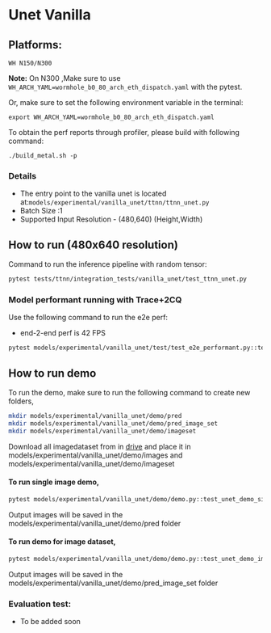 # Unet Vanilla

## Platforms:
    WH N150/N300
**Note:** On N300 ,Make sure to use `WH_ARCH_YAML=wormhole_b0_80_arch_eth_dispatch.yaml` with the pytest.

Or, make sure to set the following environment variable in the terminal:
```
export WH_ARCH_YAML=wormhole_b0_80_arch_eth_dispatch.yaml
```
To obtain the perf reports through profiler, please build with following command:
```
./build_metal.sh -p
```

### Details

- The entry point to the vanilla unet is located at:`models/experimental/vanilla_unet/ttnn/ttnn_unet.py`
- Batch Size :1
- Supported Input Resolution - (480,640) (Height,Width)

## How to run (480x640 resolution)

Command to run the inference pipeline with random tensor:

```sh
pytest tests/ttnn/integration_tests/vanilla_unet/test_ttnn_unet.py
```

### Model performant running with Trace+2CQ
Use the following command to run the e2e perf:
- end-2-end perf is 42 FPS
```sh
pytest models/experimental/vanilla_unet/test/test_e2e_performant.py::test_e2e_performant
```

## How to run demo
To run the demo, make sure to run the following command to create new folders,

```sh
mkdir models/experimental/vanilla_unet/demo/pred
mkdir models/experimental/vanilla_unet/demo/pred_image_set
mkdir models/experimental/vanilla_unet/demo/imageset
```

Download all imagedataset from in [drive](https://drive.google.com/drive/folders/1eaV-VR5_3AL5j21nTTaLdv2XyT-SfrOD?usp=sharing) and place it in models/experimental/vanilla_unet/demo/images and models/experimental/vanilla_unet/demo/imageset

#### To run single image demo,

```sh
pytest models/experimental/vanilla_unet/demo/demo.py::test_unet_demo_single_image
```
Output images will be saved in the models/experimental/vanilla_unet/demo/pred folder

#### To run demo for image dataset,

```sh
pytest models/experimental/vanilla_unet/demo/demo.py::test_unet_demo_imageset
```
Output images will be saved in the models/experimental/vanilla_unet/demo/pred_image_set folder

### Evaluation test:
- To be added soon
